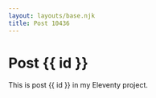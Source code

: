 ```yaml
---
layout: layouts/base.njk
title: Post 10436
---
```


# Post {{ id }}

This is post {{ id }} in my Eleventy project.
